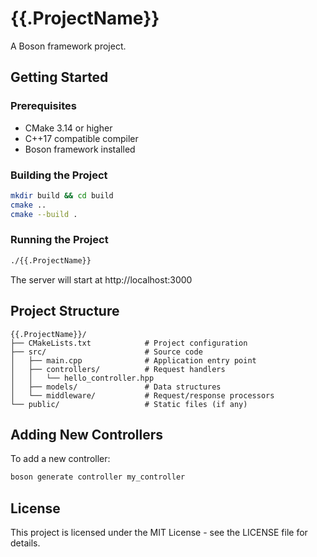 # {{.ProjectName}}

A Boson framework project.

## Getting Started

### Prerequisites

- CMake 3.14 or higher
- C++17 compatible compiler
- Boson framework installed

### Building the Project

```bash
mkdir build && cd build
cmake ..
cmake --build .
```

### Running the Project

```bash
./{{.ProjectName}}
```

The server will start at http://localhost:3000

## Project Structure

```
{{.ProjectName}}/
├── CMakeLists.txt            # Project configuration
├── src/                      # Source code
│   ├── main.cpp              # Application entry point
│   ├── controllers/          # Request handlers
│   │   └── hello_controller.hpp
│   ├── models/               # Data structures
│   └── middleware/           # Request/response processors
└── public/                   # Static files (if any)
```

## Adding New Controllers

To add a new controller:

```bash
boson generate controller my_controller
```

## License

This project is licensed under the MIT License - see the LICENSE file for details.